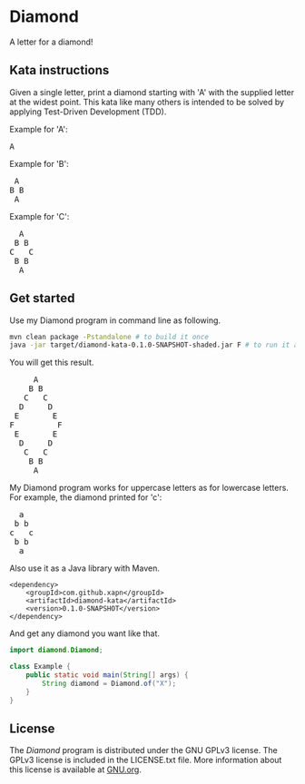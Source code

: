 # Diamond

A letter for a diamond!

## Kata instructions

Given a single letter, print a diamond starting with 'A' with the supplied letter at the widest point. This kata like many others is intended to be solved by applying Test-Driven Development (TDD).

Example for 'A':
<pre>
A
</pre>
Example for 'B':
<pre>
 A
B B
 A
</pre>
Example for 'C':
<pre>
  A
 B B
C   C
 B B
  A
</pre>

## Get started

Use my Diamond program in command line as following.
```bash
mvn clean package -Pstandalone # to build it once
java -jar target/diamond-kata-0.1.0-SNAPSHOT-shaded.jar F # to run it as many times as you want
```
You will get this result.
<pre>
     A
    B B
   C   C
  D     D
 E       E
F         F
 E       E
  D     D
   C   C
    B B
     A
</pre>
My Diamond program works for uppercase letters as for lowercase letters. For example, the diamond printed for 'c':
<pre>
  a
 b b
c   c
 b b
  a
</pre>

Also use it as a Java library with Maven.
```
<dependency>
    <groupId>com.github.xapn</groupId>
    <artifactId>diamond-kata</artifactId>
    <version>0.1.0-SNAPSHOT</version>
</dependency>
```
And get any diamond you want like that.
```java
import diamond.Diamond;

class Example {
    public static void main(String[] args) {
        String diamond = Diamond.of("X");
    }
}
```

## License

The *Diamond* program is distributed under the GNU GPLv3 license. The GPLv3 license is included in the LICENSE.txt file. More information about this license is available at [GNU.org](http://www.gnu.org).
